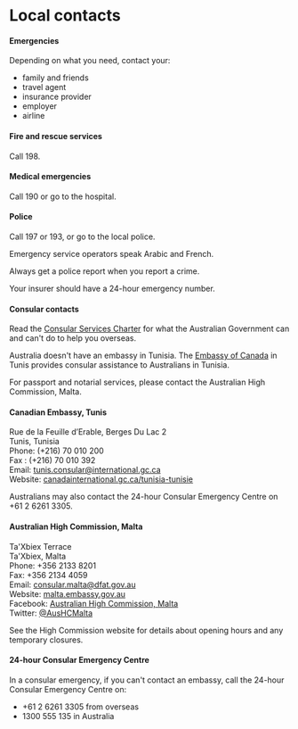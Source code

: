 # Local contacts

#### Emergencies

Depending on what you need, contact your:

* family and friends
* travel agent
* insurance provider
* employer
* airline

#### Fire and rescue services

Call 198.

#### Medical emergencies

Call 190 or go to the hospital.

#### Police

Call 197 or 193, or go to the local police.

Emergency service operators speak Arabic and French.

Always get a police report when you report a crime.

Your insurer should have a 24-hour emergency number.

#### Consular contacts

Read the [Consular Services Charter](/consular-services/consular-services-charter "Consular Services Charter") for what the Australian Government can and can't do to help you overseas.

Australia doesn't have an embassy in Tunisia. The [Embassy of Canada](https://www.international.gc.ca/country-pays/tunisia-tunisie/tunis.aspx?lang=eng) in Tunis provides consular assistance to Australians in Tunisia.

For passport and notarial services, please contact the Australian High Commission, Malta.

#### Canadian Embassy, Tunis

Rue de la Feuille d’Erable, Berges Du Lac 2  
Tunis, Tunisia  
Phone: (+216) 70 010 200  
Fax : (+216) 70 010 392  
Email: [tunis.consular@international.gc.ca](mailto:tunis.consular@international.gc.ca)  
Website: [canadainternational.gc.ca/tunisia-tunisie](http://www.canadainternational.gc.ca/tunisia-tunisie/index.aspx)

Australians may also contact the 24-hour Consular Emergency Centre on +61 2 6261 3305.

#### Australian High Commission, Malta

Ta'Xbiex Terrace  
Ta'Xbiex, Malta  
Phone: +356 2133 8201  
Fax: +356 2134 4059  
Email: [consular.malta@dfat.gov.au](mailto:consular.malta@dfat.gov.au)  
Website: [malta.embassy.gov.au](http://malta.embassy.gov.au/)  
Facebook: [Australian High Commission, Malta](https://www.facebook.com/AusHCMalta/)  
Twitter: [@AusHCMalta](https://twitter.com/AusHCMalta)

See the High Commission website for details about opening hours and any temporary closures.

#### 24-hour Consular Emergency Centre

In a consular emergency, if you can't contact an embassy, call the 24-hour Consular Emergency Centre on:

* +61 2 6261 3305 from overseas
* 1300 555 135 in Australia